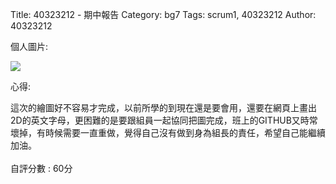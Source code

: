 Title: 40323212 - 期中報告
Category: bg7
Tags: scrum1, 40323212
Author: 40323212

<!-- PELICAN_END_SUMMARY -->
<p>個人圖片:</p>
<img src="./../files/bg7/12_ABCD.png"> 
<p>心得:</p>
這次的繪圖好不容易才完成，以前所學的到現在還是要會用，還要在網頁上畫出2D的英文字母，更困難的是要跟組員一起協同把圖完成，班上的GITHUB又時常壞掉，有時候需要一直重做，覺得自己沒有做到身為組長的責任，希望自己能繼續加油。
</br>
</br>
自評分數 : 60分